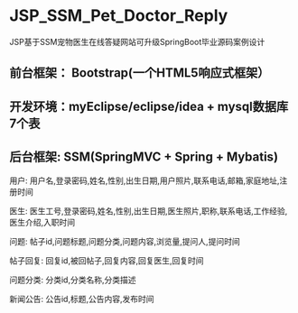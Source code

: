# JSP_SSM_Pet_Doctor_Reply
JSP基于SSM宠物医生在线答疑网站可升级SpringBoot毕业源码案例设计
## 前台框架： Bootstrap(一个HTML5响应式框架）
## 开发环境：myEclipse/eclipse/idea + mysql数据库 7个表
## 后台框架: SSM(SpringMVC + Spring + Mybatis)
用户: 用户名,登录密码,姓名,性别,出生日期,用户照片,联系电话,邮箱,家庭地址,注册时间

医生: 医生工号,登录密码,姓名,性别,出生日期,医生照片,职称,联系电话,工作经验,医生介绍,入职时间

问题: 帖子id,问题标题,问题分类,问题内容,浏览量,提问人,提问时间

帖子回复: 回复id,被回帖子,回复内容,回复医生,回复时间

问题分类: 分类id,分类名称,分类描述

新闻公告: 公告id,标题,公告内容,发布时间
